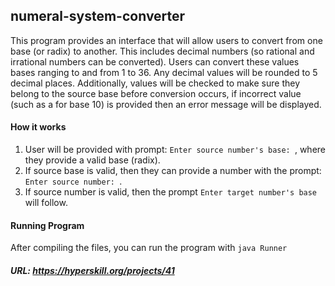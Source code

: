 ## numeral-system-converter

This program provides an interface that will allow users to convert from one base (or radix) to another.
This includes decimal numbers (so rational and irrational numbers can be converted).
Users can convert these values bases ranging to and from 1 to 36.
Any decimal values will be rounded to 5 decimal places.
Additionally, values will be checked to make sure they belong to the source base before conversion
occurs, if incorrect value (such as a for base 10) is provided then an error message will be displayed.

#### How it works
1. User will be provided with prompt: `Enter source number's base: `, where they provide a valid base (radix).
2. If source base is valid, then they can provide a number with the prompt: `Enter source number: `.
3. If source number is valid, then the prompt `Enter target number's base` will follow.

#### Running Program
After compiling the files, you can run the program with
`java Runner`

##### URL: https://hyperskill.org/projects/41
